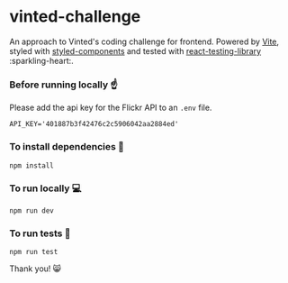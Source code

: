 # vinted-challenge

An approach to Vinted's coding challenge for frontend. Powered by [Vite](https://vitejs.dev/guide/), styled with [styled-components](https://styled-components.com/) and tested with [react-testing-library](https://testing-library.com/docs/react-testing-library/intro/) :sparkling-heart:.

### Before running locally :point_up:

Please add the api key for the Flickr API to an `.env` file.

```
API_KEY='401887b3f42476c2c5906042aa2884ed'
```

### To install dependencies :toolbox:

```
npm install
```

### To run locally :computer:

```
npm run dev
```

### To run tests :test_tube:

```
npm run test
```

Thank you! :smile_cat:
